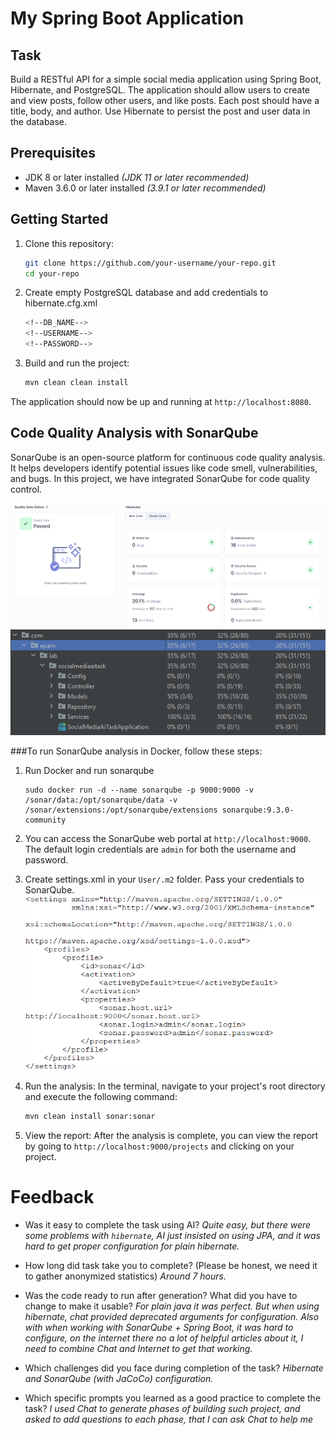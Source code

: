 # My Spring Boot Application

## Task

Build a RESTful API for a simple social media application using Spring Boot, Hibernate, and PostgreSQL.
The application should allow users to create and view posts, follow other users, and like posts.
Each post should have a title, body, and author.
Use Hibernate to persist the post and user data in the database.

## Prerequisites

- JDK 8 or later installed _(JDK 11 or later recommended)_
- Maven 3.6.0 or later installed _(3.9.1 or later recommended)_

## Getting Started

1. Clone this repository:

   ```sh
   git clone https://github.com/your-username/your-repo.git
   cd your-repo
   ```

2. Create empty PostgreSQL database and add credentials to hibernate.cfg.xml

   ```sh
   <!--DB_NAME-->
   <!--USERNAME-->
   <!--PASSWORD-->
   ```   

3. Build and run the project:

   ```sh
   mvn clean clean install
   ```

The application should now be up and running at `http://localhost:8080`.

## Code Quality Analysis with SonarQube

SonarQube is an open-source platform for continuous code quality analysis. It helps developers identify potential
issues like code smell, vulnerabilities, and bugs. In this project, we have integrated SonarQube for code quality
control.

![img_2.png](img_2.png)
![img_3.png](img_3.png)

###To run SonarQube analysis in Docker, follow these steps:

1. Run Docker and run sonarqube

   ```
   sudo docker run -d --name sonarqube -p 9000:9000 -v /sonar/data:/opt/sonarqube/data -v /sonar/extensions:/opt/sonarqube/extensions sonarqube:9.3.0-community
   ```

2. You can access the SonarQube web portal at `http://localhost:9000`. The default login credentials are `admin`
   for both the username and password.

3. Create settings.xml in your `User/.m2` folder. Pass your credentials to SonarQube.
   ![img_1.png](img_1.png)

4. Run the analysis: In the terminal, navigate to your project's root directory and execute the following command:

   ```sh
   mvn clean install sonar:sonar
   ```

5. View the report: After the analysis is complete, you can view the report by going
   to `http://localhost:9000/projects` and clicking on your project.

# Feedback

- Was it easy to complete the task using AI?
  _Quite easy, but there were some problems with `hibernate`, AI just insisted on using JPA, and it was hard to
  get proper configuration for plain hibernate._

- How long did task take you to complete? (Please be honest, we need it to gather anonymized statistics)
  _Around 7 hours._
- Was the code ready to run after generation? What did you have to change to make it usable?
  _For plain java it was perfect. But when using hibernate, chat provided deprecated arguments for configuration.
  Also with when working with SonarQube + Spring Boot, it was hard to configure, on the internet there no a lot of
  helpful articles about it, I need to combine Chat and Internet to get that working._
- Which challenges did you face during completion of the task?
  _Hibernate and SonarQube (with JaCoCo) configuration._
- Which specific prompts you learned as a good practice to complete the task?
  _I used Chat to generate phases of building such project, and asked to add questions to each phase, that I can
  ask Chat to help me_

